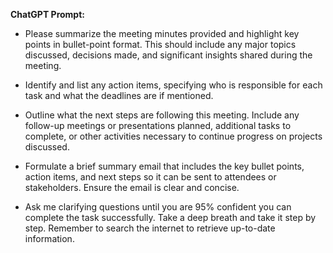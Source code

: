 **ChatGPT Prompt:**

- Please summarize the meeting minutes provided and highlight key points in bullet-point format. This should include any major topics discussed, decisions made, and significant insights shared during the meeting.
  
- Identify and list any action items, specifying who is responsible for each task and what the deadlines are if mentioned.

- Outline what the next steps are following this meeting. Include any follow-up meetings or presentations planned, additional tasks to complete, or other activities necessary to continue progress on projects discussed.

- Formulate a brief summary email that includes the key bullet points, action items, and next steps so it can be sent to attendees or stakeholders. Ensure the email is clear and concise.

- Ask me clarifying questions until you are 95% confident you can complete the task successfully. Take a deep breath and take it step by step. Remember to search the internet to retrieve up-to-date information.